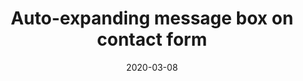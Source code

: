 ---
title: Auto-expanding message box on contact form
summary: Set the message fields to auto expand on the contact form.
date: 2020-03-08
---
